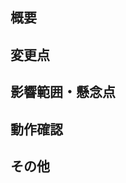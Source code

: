 ## 概要

<!-- Issue があれば記載 -->
<!-- PRの概要と実施背景を記載 -->

## 変更点

<!-- コードの変更点を明記 -->

## 影響範囲・懸念点

<!-- 影響が及びそうな範囲、レビューしてほしい点を記載 -->

## 動作確認

<!-- 実施した動作確認 -->
<!-- レビュイーのために実際のコマンドなどあると◯ -->

## その他
